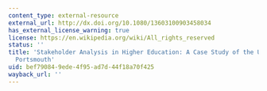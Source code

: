 ```yaml
---
content_type: external-resource
external_url: http://dx.doi.org/10.1080/13603100903458034
has_external_license_warning: true
license: https://en.wikipedia.org/wiki/All_rights_reserved
status: ''
title: 'Stakeholder Analysis in Higher Education: A Case Study of the University of
  Portsmouth'
uid: bef79084-9ede-4f95-ad7d-44f18a70f425
wayback_url: ''
---
```

